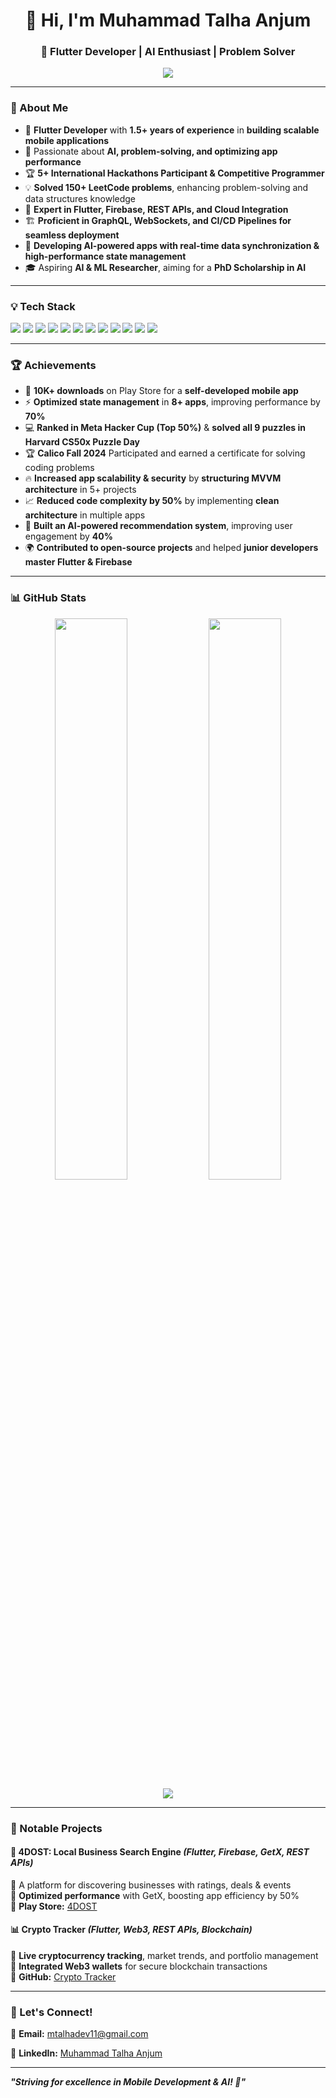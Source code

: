 <h1 align="center">👋 Hi, I'm Muhammad Talha Anjum</h1>
<h3 align="center">🚀 Flutter Developer | AI Enthusiast | Problem Solver</h3>

<p align="center">
  <img src="https://readme-typing-svg.herokuapp.com?font=Roboto&color=%2300ADB5&size=22&center=true&vCenter=true&width=500&lines=Mobile+App+Developer+%F0%9F%9A%80;AI+Engineer+%F0%9F%A7%A0;Firebase+Expert+%E2%9C%85;LeetCode+150%2B+Problems+Solved+%F0%9F%8E%93;CI%2FCD+Pipelines+%F0%9F%92%BB;Building+Scalable+Apps+%F0%9F%94%A7;Real-time+Data+Syncing+%F0%9F%93%A2;Advanced+State+Management+%F0%9F%8C%8E">
</p>

---

### 🔹 About Me
- 📱 **Flutter Developer** with **1.5+ years of experience** in **building scalable mobile applications**
- 🎯 Passionate about **AI, problem-solving, and optimizing app performance**
- 🏆 **5+ International Hackathons Participant & Competitive Programmer**
- 💡 **Solved 150+ LeetCode problems**, enhancing problem-solving and data structures knowledge
- 🚀 **Expert in Flutter, Firebase, REST APIs, and Cloud Integration**
- 🏗 **Proficient in GraphQL, WebSockets, and CI/CD Pipelines for seamless deployment**
- 📲 **Developing AI-powered apps with real-time data synchronization & high-performance state management**
- 🎓 Aspiring **AI & ML Researcher**, aiming for a **PhD Scholarship in AI**

---

### 💡 Tech Stack
<p align="left">
  <img src="https://img.shields.io/badge/Flutter-02569B?style=for-the-badge&logo=flutter&logoColor=white">
  <img src="https://img.shields.io/badge/Dart-0175C2?style=for-the-badge&logo=dart&logoColor=white">
  <img src="https://img.shields.io/badge/Firebase-FFCA28?style=for-the-badge&logo=firebase&logoColor=black">
  <img src="https://img.shields.io/badge/REST%20API-02569B?style=for-the-badge&logo=api&logoColor=white">
  <img src="https://img.shields.io/badge/GraphQL-E10098?style=for-the-badge&logo=graphql&logoColor=white">
  <img src="https://img.shields.io/badge/WebSockets-0A66C2?style=for-the-badge&logo=websocket&logoColor=white">
  <img src="https://img.shields.io/badge/SQLite-003B57?style=for-the-badge&logo=sqlite&logoColor=white">
  <img src="https://img.shields.io/badge/TensorFlow-FF6F00?style=for-the-badge&logo=tensorflow&logoColor=white">
  <img src="https://img.shields.io/badge/CI%2FCD-2C2255?style=for-the-badge&logo=githubactions&logoColor=white">
  <img src="https://img.shields.io/badge/GitHub-181717?style=for-the-badge&logo=github&logoColor=white">
  <img src="https://img.shields.io/badge/ZeghoCloud-000000?style=for-the-badge&logo=cloud&logoColor=white">
  <img src="https://img.shields.io/badge/Postman-FF6C37?style=for-the-badge&logo=postman&logoColor=white">
</p>

---

### 🏆 Achievements
- 🥇 **10K+ downloads** on Play Store for a **self-developed mobile app**  
- ⚡ **Optimized state management** in **8+ apps**, improving performance by **70%**  
- 💻 **Ranked in Meta Hacker Cup (Top 50%)** & **solved all 9 puzzles in Harvard CS50x Puzzle Day**  
- 🏆 **Calico Fall 2024** Participated and earned a certificate for solving coding problems  
- 🔥 **Increased app scalability & security** by **structuring MVVM architecture** in 5+ projects  
- 📈 **Reduced code complexity by 50%** by implementing **clean architecture** in multiple apps  
- 🤖 **Built an AI-powered recommendation system**, improving user engagement by **40%**  
- 🌍 **Contributed to open-source projects** and helped **junior developers master Flutter & Firebase**  

---

### 📊 GitHub Stats
<p align="center">
  <img src="https://github-readme-streak-stats.herokuapp.com?user=Muhammadtalha54&theme=react&hide_border=true" width="48%">
  <img src="https://github-readme-stats.vercel.app/api?username=Muhammadtalha54&show_icons=true&theme=react&hide_border=true" width="48%">
  <img src="https://github-profile-summary-cards.vercel.app/api/cards/profile-details?username=Muhammadtalha54&theme=react">
</p>

---

### 🚀 Notable Projects
#### 📱 **4DOST: Local Business Search Engine** *(Flutter, Firebase, GetX, REST APIs)*
🔹 A platform for discovering businesses with ratings, deals & events  
🔹 **Optimized performance** with GetX, boosting app efficiency by 50%  
🔹 **Play Store:** [4DOST](https://play.google.com/store/apps/details?id=com.msr.dost)  

#### 📊 **Crypto Tracker** *(Flutter, Web3, REST APIs, Blockchain)*
🔹 **Live cryptocurrency tracking**, market trends, and portfolio management  
🔹 **Integrated Web3 wallets** for secure blockchain transactions  
🔹 **GitHub:** [Crypto Tracker](https://github.com/Muhammadtalha54/Crypto_Tracker-Mobile-Application-Using-Flutter-and-Rest-Api)  

---

### 🎯 Let's Connect!
📧 **Email:** mtalhadev11@gmail.com  

💼 **LinkedIn:** [Muhammad Talha Anjum](https://www.linkedin.com/in/muhammad-talha-anjum-4b97b6238/)  

---

**_"Striving for excellence in Mobile Development & AI! 🚀"_**
